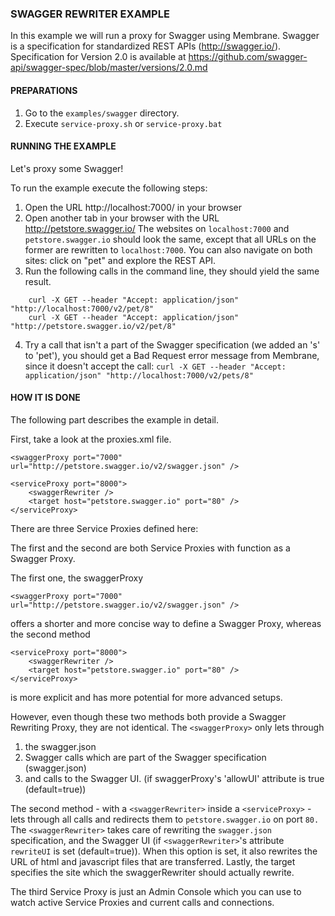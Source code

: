 ### SWAGGER REWRITER EXAMPLE

In this example we will run a proxy for Swagger using Membrane.
Swagger is a specification for standardized REST APIs (http://swagger.io/).
Specification for Version 2.0 is available at
  https://github.com/swagger-api/swagger-spec/blob/master/versions/2.0.md


#### PREPARATIONS

1.	Go to the `examples/swagger` directory.
2.	Execute `service-proxy.sh` or `service-proxy.bat`


#### RUNNING THE EXAMPLE

Let's proxy some Swagger!

To run the example execute the following steps:

1.	Open the URL http://localhost:7000/ in your browser
2.	Open another tab in your browser with the URL http://petstore.swagger.io/
	The websites on `localhost:7000` and `petstore.swagger.io` should look the same,
	except that all URLs on the former are rewritten to `localhost:7000`.
	You can also navigate on both sites: click on "pet" and explore the REST API.
3.	Run the following calls in the command line, they should yield the same result.
```
	curl -X GET --header "Accept: application/json" "http://localhost:7000/v2/pet/8"
	curl -X GET --header "Accept: application/json" "http://petstore.swagger.io/v2/pet/8"
```

4.	Try a call that isn't a part of the Swagger specification (we added an 's' to 'pet'),
	you should get a Bad Request error message from Membrane, since it doesn't accept the call:
	`curl -X GET --header "Accept: application/json" "http://localhost:7000/v2/pets/8"`


#### HOW IT IS DONE

The following part describes the example in detail.

First, take a look at the proxies.xml file.
```
<swaggerProxy port="7000" url="http://petstore.swagger.io/v2/swagger.json" />

<serviceProxy port="8000">
	<swaggerRewriter />
	<target host="petstore.swagger.io" port="80" />
</serviceProxy>
```
There are three Service Proxies defined here:

The first and the second are both Service Proxies with function as a Swagger
Proxy.

The first one, the swaggerProxy
```
<swaggerProxy port="7000" url="http://petstore.swagger.io/v2/swagger.json" />
```
offers a shorter and more concise way to define a Swagger Proxy,
whereas the second method
```
<serviceProxy port="8000">
	<swaggerRewriter />
	<target host="petstore.swagger.io" port="80" />
</serviceProxy>
```
is more explicit and has more potential for more advanced setups.

However, even though these two methods both provide a Swagger Rewriting Proxy,
they are not identical.
The `<swaggerProxy>` only lets through
1) the swagger.json
2) Swagger calls which are part of the Swagger specification (swagger.json)
3) and calls to the Swagger UI. (if swaggerProxy's 'allowUI' attribute is true (default=true))

The second method - with a `<swaggerRewriter>` inside a `<serviceProxy>` - lets through
all calls and redirects them to `petstore.swagger.io` on port `80.`
The `<swaggerRewriter>` takes care of rewriting the `swagger.json` specification, and
the Swagger UI (if `<swaggerRewriter>`'s attribute `rewriteUI` is set (default=true)).
When this option is set, it also rewrites the URL of html and javascript files
that are transferred.
Lastly, the target specifies the site which the swaggerRewriter should actually
rewrite.

The third Service Proxy is just an Admin Console which you can use to watch
active Service Proxies and current calls and connections.
